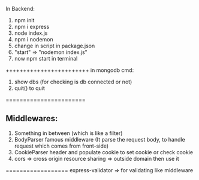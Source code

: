 In Backend:
1) npm init
2) npm i express
3) node index.js
4) npm i nodemon
5) change in script in package.json
6) "start" => "nodemon index.js"
7) now npm start in terminal


++++++++++++++++++++++++
in mongodb cmd:
1) show dbs (for checking is db connected or not)
2) quit() to quit


=======================
## Middlewares:
1) Something in between (which is like a filter)
2) BodyParser famous middleware (It parse the request body, to handle request which comes from front-side)
3) CookieParser header and populate cookie to set cookie or check cookie
4) cors => cross origin resource sharing => outside domain then use it


==================
express-validator => for validating like middleware